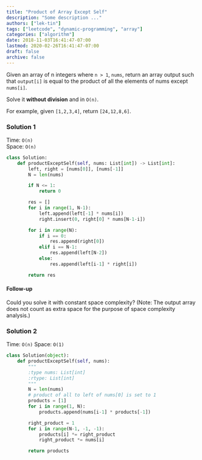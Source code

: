 ```yaml
---
title: "Product of Array Except Self"
description: "Some description ..."
authors: ["lek-tin"]
tags: ["leetcode", "dynamic-programming", "array"]
categories: ["algorithm"]
date: 2018-11-03T16:41:47-07:00
lastmod: 2020-02-26T16:41:47-07:00
draft: false
archive: false
---
```


Given an array of n integers where `n > 1`, `nums`, return an array output such that `output[i]` is equal to the product of all the elements of nums except `nums[i]`.

Solve it **without division** and in `O(n)`.

For example, given `[1,2,3,4]`, return `[24,12,8,6]`.

### Solution 1
Time: `O(n)`  
Space: `O(n)`  
```python
class Solution:
    def productExceptSelf(self, nums: List[int]) -> List[int]:
        left, right = [nums[0]], [nums[-1]]
        N = len(nums)

        if N <= 1:
            return 0

        res = []
        for i in range(1, N-1):
            left.append(left[-1] * nums[i])
            right.insert(0, right[0] * nums[N-1-i])

        for i in range(N):
            if i == 0:
                res.append(right[0])
            elif i == N-1:
                res.append(left[N-2])
            else:
                res.append(left[i-1] * right[i])

        return res
```

#### Follow-up
Could you solve it with constant space complexity? (Note: The output array does not count as extra space for the purpose of space complexity analysis.)

### Solution 2

Time: `O(n)`
Space: `O(1)`
```python
class Solution(object):
    def productExceptSelf(self, nums):
        """
        :type nums: List[int]
        :rtype: List[int]
        """
        N = len(nums)
        # product of all to left of nums[0] is set to 1
        products = [1]
        for i in range(1, N):
            products.append(nums[i-1] * products[-1])

        right_product = 1
        for i in range(N-1, -1, -1):
            products[i] *= right_product
            right_product *= nums[i]

        return products
```
